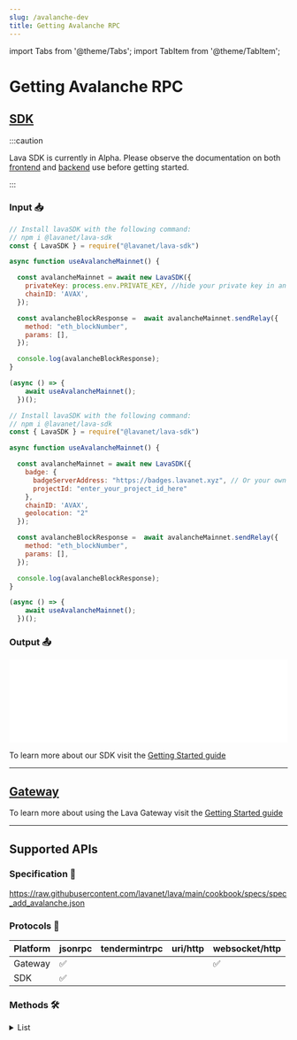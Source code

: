 ```yaml
---
slug: /avalanche-dev
title: Getting Avalanche RPC
---
```


import Tabs from '@theme/Tabs';
import TabItem from '@theme/TabItem';

# Getting Avalanche RPC

## [SDK](https://github.com/lavanet/lava-sdk)

:::caution 

Lava SDK is currently in Alpha. Please observe the documentation on both [frontend](https://docs.lavanet.xyz/sdk-frontend?utm_source=getting-avalanche-rpc&utm_medium=docs&utm_campaign=sdk-alpha) and [backend](https://docs.lavanet.xyz/sdk-backend?utm_source=getting-avalanche-rpc&utm_medium=docs&utm_campaign=sdk-alpha) use before getting started.

:::

### Input 📥


<Tabs>
<TabItem value="backend" label="BackEnd">

```jsx
// Install lavaSDK with the following command:
// npm i @lavanet/lava-sdk
const { LavaSDK } = require("@lavanet/lava-sdk")

async function useAvalancheMainnet() {

  const avalancheMainnet = await new LavaSDK({
    privateKey: process.env.PRIVATE_KEY, //hide your private key in an environmental variable
    chainID: 'AVAX',
  });

  const avalancheBlockResponse =  await avalancheMainnet.sendRelay({
    method: "eth_blockNumber",
    params: [],
  });

  console.log(avalancheBlockResponse);
}

(async () => {
    await useAvalancheMainnet();
  })();
```

</TabItem>

<TabItem value="frontend" label="FrontEnd">

```jsx
// Install lavaSDK with the following command:
// npm i @lavanet/lava-sdk
const { LavaSDK } = require("@lavanet/lava-sdk")

async function useAvalancheMainnet() {

  const avalancheMainnet = await new LavaSDK({
    badge: {
      badgeServerAddress: "https://badges.lavanet.xyz", // Or your own Badge-Server URL 
      projectId: "enter_your_project_id_here" 
    },
    chainID: 'AVAX',
    geolocation: "2"
  });

  const avalancheBlockResponse =  await avalancheMainnet.sendRelay({
    method: "eth_blockNumber",
    params: [],
  });

  console.log(avalancheBlockResponse);
}

(async () => {
    await useAvalancheMainnet();
  })();
```

</TabItem>
</Tabs>

### Output 📤

<iframe width="100%" src="/img/chains/avalanche_call.webm" frameborder="0" allow="autoplay; encrypted-media; gyroscope; picture-in-picture" allowfullscreen></iframe>

To learn more about our SDK visit the [Getting Started guide](https://docs.lavanet.xyz/sdk-getting-started?utm_source=getting-avalanche-rpc&utm_medium=docs&utm_campaign=sdk-alpha-launch)

<hr />

## [Gateway](https://gateway.lavanet.xyz)

To learn more about using the Lava Gateway visit the [Getting Started guide](/gateway-getting-started)

<hr />

## Supported APIs

### Specification 📑

https://raw.githubusercontent.com/lavanet/lava/main/cookbook/specs/spec_add_avalanche.json


### Protocols 🔗

| Platform  |  jsonrpc | tendermintrpc | uri/http | websocket/http 
| --------- | -------- | ------------- | ---------|---------------
| Gateway   | ✅       |               |          | ✅
| SDK       | ✅       |               |          | 


### Methods 🛠️
<details>
<summary> List </summary>

- avax.export
- avax.exportKey
- avax.getAtomicTx
- avax.getAtomicTxStatus
- avax.import
- avax.importKey
- avax.issueTx
- platform.addDelegator
- platform.getBlock
- platform.getBlockchainStatus
- platform.getCurrentSupply
- platform.getCurrentValidators
- platform.getHeight
- platform.getMinStake
- platform.getPendingValidators
- platform.getStakingAssetID
- platform.getTimestamp
- platform.getTotalStake
- platform.getTx
- platform.getTxStatus
- platform.getUTXOs
- platform.getValidatorsAt
- platform.issueTx
- platform.sampleValidators
- platform.validatedBy
- platform.validates
- avm.getAssetDescription
- avm.getBlock
- avm.getBlockByHeight
- avm.getHeight
- avm.getTxStatus
- avm.getUTXOs
- avm.issueTx
- eth_chainId

</details>


